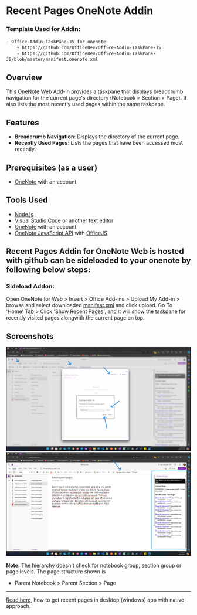 # Recent Pages OneNote Addin

### Template Used for Addin:

    - Office-Addin-TaskPane-JS for onenote
        - https://github.com/OfficeDev/Office-Addin-TaskPane-JS
        - https://github.com/OfficeDev/Office-Addin-TaskPane-JS/blob/master/manifest.onenote.xml

## Overview

This OneNote Web Add-in provides a taskpane that displays breadcrumb navigation for the current page's directory (Notebook > Section > Page). It also lists the most recently used pages within the same taskpane.

## Features

- **Breadcrumb Navigation**: Displays the directory of the current page.
- **Recently Used Pages**: Lists the pages that have been accessed most recently.

## Prerequisites (as a user)

- [OneNote](https://www.onenote.com/) with an account

## Tools Used

- [Node.js](https://nodejs.org/)
- [Visual Studio Code](https://code.visualstudio.com/) or another text editor
- [OneNote](https://www.onenote.com/) with an account
- [OneNote JavaScript API](https://learn.microsoft.com/en-us/office/dev/add-ins/onenote/onenote-add-ins-programming-overview) with [OfficeJS](https://learn.microsoft.com/en-us/office/dev/add-ins/onenote/onenote-add-ins-programming-overview)

## Recent Pages Addin for OneNote Web is hosted with github can be sideloaded to your onenote by following below steps:

### Sideload Addon:

Open OneNote for Web > Insert > Office Add-ins > Upload My Add-in > browse and select downloaded [manifest.xml](https://softwaredev-sk.github.io/recent-pages-onenote-addin/) and click upload.
Go To 'Home' Tab > Click 'Show Recent Pages', and it will show the taskpane for recently visited pages alongwith the current page on top.

## Screenshots

![Screenshot for sideloading steps](assets/Screenshot-steps.png)
![Screenshot for taskpane](assets/screenshot.png)

**Note:** The hierarchy doesn't check for notebook group, section group or page levels. The page structure shown is

- Parent Notebook > Parent Section > Page

---

[Read here](), how to get recent pages in desktop (windows) app with native approach.
